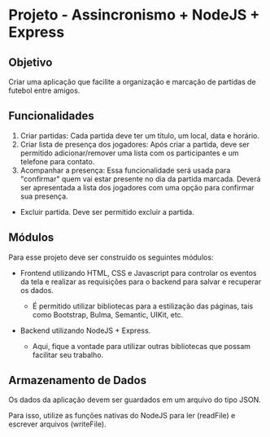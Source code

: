 # Projeto - Assincronismo + NodeJS + Express

## Objetivo

Criar uma aplicação que facilite a organização e marcação de partidas
de futebol entre amigos.

## Funcionalidades

1. Criar partidas: Cada partida deve ter um título, um local, data e horário.
2. Criar lista de presença dos jogadores: Após criar a partida, deve ser permitido adicionar/remover uma lista com os participantes e um telefone para contato.
3. Acompanhar a presença: Essa funcionalidade será usada para "confirmar" quem vai estar presente no dia da partida marcada. Deverá ser apresentada a lista dos jogadores com uma opção para confirmar sua presença.
- Excluir partida. Deve ser permitido excluir a partida.

## Módulos

Para esse projeto deve ser construído os seguintes módulos:

* Frontend utilizando HTML, CSS e Javascript para controlar os eventos da tela e realizar as requisições para o backend para salvar e recuperar os dados.
    * É permitido utilizar bibliotecas para a estilização das páginas, tais como Bootstrap, Bulma, Semantic, UIKit, etc.

* Backend utilizando NodeJS + Express.
    * Aqui, fique a vontade para utilizar outras bibliotecas que possam facilitar seu trabalho.

## Armazenamento de Dados

Os dados da aplicação devem ser guardados em um arquivo do tipo JSON.

Para isso, utilize as funções nativas do NodeJS para ler (readFile) e escrever arquivos (writeFile).